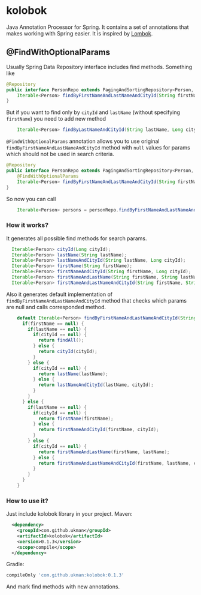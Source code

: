 # kolobok
Java Annotation Processor for Spring. It contains a set of annotations that makes working with Spring easier. It is inspired by [Lombok](https://projectlombok.org/).

## @FindWithOptionalParams
Usually Spring Data Repository interface includes find methods. Something like 
```java
@Repository
public interface PersonRepo extends PagingAndSortingRepository<Person, Long> {
    Iterable<Person> findByFirstNameAndLastNameAndCityId(String firstName, String lastName, Long cityId);
}
```
But if you want to find only by `cityId` and `lastName` (without specifying `firstName`) you need to add new method
```java
    Iterable<Person> findByLastNameAndCityId(String lastName, Long cityId);
```
`@FindWithOptionalParams` annotation allows you to use original `findByFirstNameAndLastNameAndCityId` method with `null` values for params which should not be used in search criteria.
```java
@Repository
public interface PersonRepo extends PagingAndSortingRepository<Person, Long> {
    @FindWithOptionalParams
    Iterable<Person> findByFirstNameAndLastNameAndCityId(String firstName, String lastName, Long cityId);
}
```
So now you can call 
```java
    Iterable<Person> persons = personRepo.findByFirstNameAndLastNameAndCityId(null, "Smith", 1L);
```
### How it works?
It generates all possible find methods for search params.
```java
  Iterable<Person> cityId(Long cityId);
  Iterable<Person> lastName(String lastName);
  Iterable<Person> lastNameAndCityId(String lastName, Long cityId);
  Iterable<Person> firstName(String firstName);
  Iterable<Person> firstNameAndCityId(String firstName, Long cityId);
  Iterable<Person> firstNameAndLastName(String firstName, String lastName);
  Iterable<Person> firstNameAndLastNameAndCityId(String firstName, String lastName, Long cityId);
```
Also it generates default implementation of `findByFirstNameAndLastNameAndCityId` method that checks which params are null and calls corresponded method. 
```java
    default Iterable<Person> findByFirstNameAndLastNameAndCityId(String firstName, String lastName, Long cityId) {
      if(firstName == null) {
        if(lastName == null) {
          if(cityId == null) {
            return findAll();
          } else {
            return cityId(cityId);
          }
        } else {
          if(cityId == null) {
            return lastName(lastName);
          } else {
            return lastNameAndCityId(lastName, cityId);
          }
        }
      } else {
        if(lastName == null) {
          if(cityId == null) {
            return firstName(firstName);
          } else {
            return firstNameAndCityId(firstName, cityId);
          }
        } else {
          if(cityId == null) {
            return firstNameAndLastName(firstName, lastName);
          } else {
            return firstNameAndLastNameAndCityId(firstName, lastName, cityId);
          }
        }
      }
    }

```
### How to use it?
Just include kolobok library in your project.
Maven:
```xml
  <dependency>
    <groupId>com.github.ukman</groupId>
    <artifactId>kolobok</artifactId>
    <version>0.1.3</version>
    <scope>compile</scope>  
  </dependency>
```
Gradle:
```gradle
compileOnly 'com.github.ukman:kolobok:0.1.3'
```
And mark find methods with new annotations.
